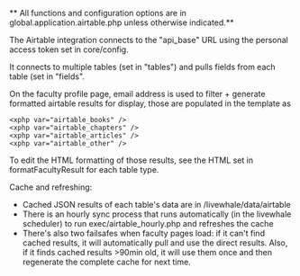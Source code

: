 ** All functions and configuration options are in global.application.airtable.php unless otherwise indicated.**

The Airtable integration connects to the "api_base" URL using the personal access token set in core/config.

It connects to multiple tables (set in "tables") and pulls fields from each table (set in "fields".

On the faculty profile page, email address is used to filter + generate formatted airtable results for display, those are populated in the template as

	<xphp var="airtable_books" />
	<xphp var="airtable_chapters" />
	<xphp var="airtable_articles" />
	<xphp var="airtable_other" />

To edit the HTML formatting of those results, see the HTML set in formatFacultyResult for each table type.

Cache and refreshing:
- Cached JSON results of each table's data are in /livewhale/data/airtable
- There is an hourly sync process that runs automatically (in the livewhale scheduler) to run exec/airtable_hourly.php and refreshes the cache
- There's also two failsafes when faculty pages load: if it can't find cached results, it will automatically pull and use the direct results. Also, if it finds cached results >90min old, it will use them once and then regenerate the complete cache for next time.